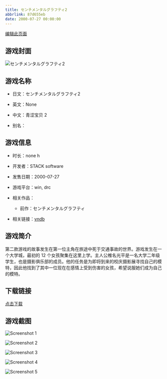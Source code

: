 ```yaml
---
title: センチメンタルグラフティ2
abbrlink: 87d655eb
date: 2000-07-27 00:00:00
---
```

[编辑此页面](https://github.com/ACG-3/ADV3-source/blob/main/source/_posts/games/%E3%82%BB%E3%83%B3%E3%83%81%E3%83%A1%E3%83%B3%E3%82%BF%E3%83%AB%E3%82%B0%E3%83%A9%E3%83%95%E3%83%86%E3%82%A32.md)

## 游戏封面

![センチメンタルグラフティ2](https://pan.timero.xyz/d/onedrive/img_lib_001/%E3%82%BB%E3%83%B3%E3%83%81%E3%83%A1%E3%83%B3%E3%82%BF%E3%83%AB%E3%82%B0%E3%83%A9%E3%83%95%E3%83%86%E3%82%A32_cover.avif)


## 游戏名称

- 日文：センチメンタルグラフティ2
- 英文：None
- 中文：青涩宝贝 2

- 别名：


## 游戏信息

- 时长：none h
- 开发者：STACK software
- 发售日期：2000-07-27
- 游戏平台：win, drc
- 相关作品：
   - 前作：センチメンタルグラフティ

- 相关链接：[vndb](https://vndb.org/v220)


## 游戏简介

第二款游戏的故事发生在第一位主角在旅途中死于交通事故的世界。游戏发生在一个大学城，最初的 12 个女孩聚集在这里上学。主人公椎名光平是一名大学二年级学生，也是摄影俱乐部的成员。他的任务是为即将到来的校庆摄影展寻找自己的模特，因此他找到了其中一位现在在感情上受到伤害的女孩，希望说服她们成为自己的模特。




## 下载链接

[点击下载](https://pan.timero.xyz/onedrive/adv_lib_001/%E3%82%BB%E3%83%B3%E3%83%81%E3%83%A1%E3%83%B3%E3%82%BF%E3%83%AB%E3%82%B0%E3%83%A9%E3%83%95%E3%83%86%E3%82%A32)


## 游戏截图


![Screenshot 1](https://pan.timero.xyz/d/onedrive/img_lib_001/%E3%82%BB%E3%83%B3%E3%83%81%E3%83%A1%E3%83%B3%E3%82%BF%E3%83%AB%E3%82%B0%E3%83%A9%E3%83%95%E3%83%86%E3%82%A32_Screenshot_1.avif)

![Screenshot 2](https://pan.timero.xyz/d/onedrive/img_lib_001/%E3%82%BB%E3%83%B3%E3%83%81%E3%83%A1%E3%83%B3%E3%82%BF%E3%83%AB%E3%82%B0%E3%83%A9%E3%83%95%E3%83%86%E3%82%A32_Screenshot_2.avif)

![Screenshot 3](https://pan.timero.xyz/d/onedrive/img_lib_001/%E3%82%BB%E3%83%B3%E3%83%81%E3%83%A1%E3%83%B3%E3%82%BF%E3%83%AB%E3%82%B0%E3%83%A9%E3%83%95%E3%83%86%E3%82%A32_Screenshot_3.avif)

![Screenshot 4](https://pan.timero.xyz/d/onedrive/img_lib_001/%E3%82%BB%E3%83%B3%E3%83%81%E3%83%A1%E3%83%B3%E3%82%BF%E3%83%AB%E3%82%B0%E3%83%A9%E3%83%95%E3%83%86%E3%82%A32_Screenshot_4.avif)

![Screenshot 5](https://pan.timero.xyz/d/onedrive/img_lib_001/%E3%82%BB%E3%83%B3%E3%83%81%E3%83%A1%E3%83%B3%E3%82%BF%E3%83%AB%E3%82%B0%E3%83%A9%E3%83%95%E3%83%86%E3%82%A32_Screenshot_5.avif)

